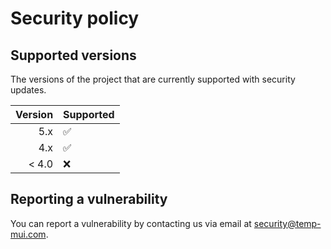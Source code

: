 # Security policy

## Supported versions

The versions of the project that are currently supported with security updates.

| Version | Supported          |
| ------: | :----------------- |
|     5.x | :white_check_mark: |
|     4.x | :white_check_mark: |
|   < 4.0 | :x:                |

## Reporting a vulnerability

You can report a vulnerability by contacting us via email at [security@temp-mui.com](mailto:security@temp-mui.com).
